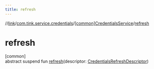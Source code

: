 ```yaml
---
title: refresh
---
```

//[link](../../../index.html)/[com.tink.service.credentials](../index.html)/[[common]CredentialsService](index.html)/[refresh](refresh.html)



# refresh



[common]\
abstract suspend fun [refresh](refresh.html)(descriptor: [CredentialsRefreshDescriptor](../[common]-credentials-refresh-descriptor/index.html))




